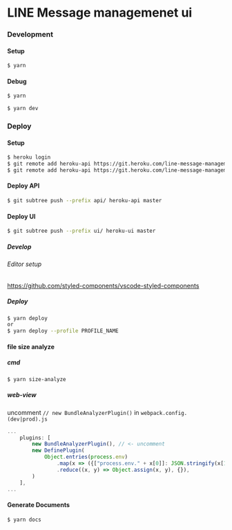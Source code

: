 # LINE Message managemenet ui

### Development

#### Setup
```bash
$ yarn
```

#### Debug
```bash
$ yarn

$ yarn dev
```

### Deploy
#### Setup
```bash
$ heroku login
$ git remote add heroku-api https://git.heroku.com/line-message-management-api.git
$ git remote add heroku-api https://git.heroku.com/line-message-management-ui.git
```

#### Deploy API
```bash
$ git subtree push --prefix api/ heroku-api master
```
#### Deploy UI
```bash
$ git subtree push --prefix ui/ heroku-ui master
```

##### Develop
###### Editor setup
https://github.com/styled-components/vscode-styled-components

##### Deploy
```bash
$ yarn deploy
or
$ yarn deploy --profile PROFILE_NAME
```

#### file size analyze
##### cmd
```bash
$ yarn size-analyze
```

##### web-view
uncomment `// new BundleAnalyzerPlugin()` in `webpack.config.(dev|prod).js`
```js
...
    plugins: [
        new BundleAnalyzerPlugin(), // <- uncomment
        new DefinePlugin(
            Object.entries(process.env)
                .map(x => ({["process.env." + x[0]]: JSON.stringify(x[1])}))
                .reduce((x, y) => Object.assign(x, y), {}),
        )
    ],
...
```

#### Generate Documents
```bash
$ yarn docs
```
